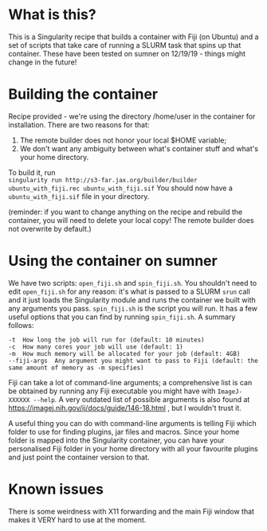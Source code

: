 What is this?
========================
This is a Singularity recipe that builds a container with Fiji (on Ubuntu) and a set of scripts that take care of running a SLURM task that spins up that container. These have been tested on sumner on 12/19/19 - things might change in the future!

Building the container
========================
Recipe provided - we're using the directory /home/user in the container for installation. There are two reasons for that: 
1) The remote builder does not honor your local $HOME variable;
2) We don't want any ambiguity between what's container stuff and what's your home directory.

To build it, run  
`singularity run http://s3-far.jax.org/builder/builder ubuntu_with_fiji.rec ubuntu_with_fiji.sif` 
You should now have a `ubuntu_with_fiji.sif` file in your directory.

(reminder: if you want to change anything on the recipe and rebuild the container, you will need to delete your local copy! The remote builder does not overwrite by default.)

Using the container on sumner
========================
We have two scripts: `open_fiji.sh` and `spin_fiji.sh`. You shouldn't need to edit `open_fiji.sh` for any reason: it's what is passed to a SLURM `srun` call and it just loads the Singularity module and runs the container we built with any arguments you pass. `spin_fiji.sh` is the script you will run. It has a few useful options that you can find by running `spin_fiji.sh`. A summary follows:
```
-t  How long the job will run for (default: 10 minutes)
-c  How many cores your job will use (default: 1)
-m  How much memory will be allocated for your job (default: 4GB)
--fiji-args  Any argument you might want to pass to Fiji (default: the same amount of memory as -m specifies)
```

Fiji can take a lot of command-line arguments; a comprehensive list is can be obtained by running any Fiji executable you might have with `ImageJ-XXXXXX --help`. A very outdated list of possible arguments is also found at https://imagej.nih.gov/ij/docs/guide/146-18.html , but I wouldn't trust it. 

A useful thing you can do with command-line arguments is telling Fiji which folder to use for finding plugins, jar files and macros. Since your home folder is mapped into the Singularity container, you can have your personalised Fiji folder in your home directory with all your favourite plugins and just point the container version to that. 

Known issues
========================
There is some weirdness with X11 forwarding and the main Fiji window that makes it VERY hard to use at the moment. 


